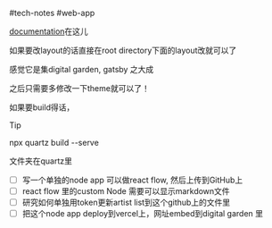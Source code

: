 #tech-notes #web-app 

[documentation](https://quartz.jzhao.xyz)在这儿

如果要改layout的话直接在root directory下面的layout改就可以了

感觉它是集digital garden, gatsby 之大成

之后只需要多修改一下theme就可以了！

如果要build得话，

> [!tip]
> npx quartz build --serve

文件夹在quartz里

- [ ] 写一个单独的node app 可以做react flow, 然后上传到GitHub上
- [ ] react flow 里的custom Node 需要可以显示markdown文件
- [ ] 研究如何单独用token更新artist list到这个github上的文件里
- [ ] 把这个node app deploy到vercel上，网址embed到digital garden 里